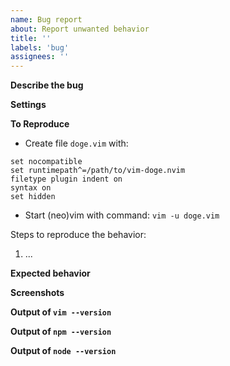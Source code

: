 ```yaml
---
name: Bug report
about: Report unwanted behavior
title: ''
labels: 'bug'
assignees: ''
---
```


**Describe the bug**

<!--
A clear and concise description of what the bug is. Provide the scenarios if
you're reporting an issue for a certain expression that doesn't (properly)
generate documentation.
-->

**Settings**

<!--
If applicable, describe your custom DoGe settings like so:

```vim
let g:doge_mapping = '<Leader>f'
```
-->

**To Reproduce**

<!--
If you don't provide a minimal vimrc then we will close your issue very quickly.
-->

- Create file `doge.vim` with:

```vim
set nocompatible
set runtimepath^=/path/to/vim-doge.nvim
filetype plugin indent on
syntax on
set hidden
```

- Start (neo)vim with command: `vim -u doge.vim`

Steps to reproduce the behavior:

1. ...

**Expected behavior**

<!--
A clear and concise description of what you expected to happen.
-->

**Screenshots**

<!--
If applicable, add screenshots to help explain your problem.
-->

**Output of `vim --version`**

<!--
Run `vim --version` on the command-line and paste the output here.
-->

**Output of `npm --version`**

<!--
Run `npm --version` on the command-line and paste the output here.
-->

**Output of `node --version`**

<!--
Run `node --version` on the command-line and paste the output here.
-->
